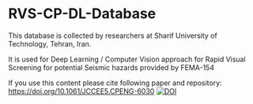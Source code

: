 # RVS-CP-DL-Database
This database is collected by researchers at Sharif University of Technology, Tehran, Iran.

It is used for Deep Learning / Computer Vision approach for Rapid Visual Screening for potential Seismic hazards provided by FEMA-154

If you use this content please cite following paper and repository:
https://doi.org/10.1061/JCCEE5.CPENG-6030
[![DOI](https://zenodo.org/badge/840410399.svg)](https://zenodo.org/doi/10.5281/zenodo.13311881)
